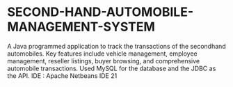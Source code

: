 # SECOND-HAND-AUTOMOBILE-MANAGEMENT-SYSTEM

A Java programmed application to track the transactions of the secondhand automobiles.
Key features include vehicle management, employee management, reseller listings, buyer browsing, and comprehensive automobile transactions.
Used MySQL for the database and the JDBC as the API.
IDE : Apache Netbeans IDE 21
